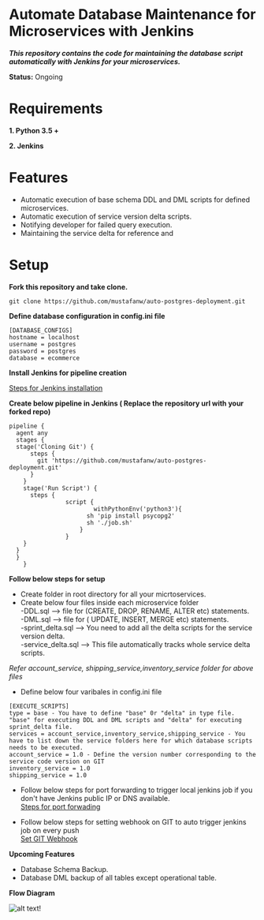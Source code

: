 # Automate Database Maintenance for Microservices with Jenkins
***This repository contains the code for maintaining the database script automatically with Jenkins for your microservices.***

**Status:** Ongoing

# Requirements
**1. Python 3.5 +**

**2. Jenkins**

Features
=========================

- Automatic execution of base schema DDL and DML scripts for defined microservices.
- Automatic execution of service version delta scripts.
- Notifying developer for failed query execution.
- Maintaining the service delta for reference and

Setup
=========================
**Fork this repository and take clone.**
```
git clone https://github.com/mustafanw/auto-postgres-deployment.git
```

**Define database configuration in config.ini file**

```
[DATABASE_CONFIGS]
hostname = localhost
username = postgres
password = postgres
database = ecommerce
```
**Install Jenkins for pipeline creation**

[Steps for Jenkins installation](https://www.digitalocean.com/community/tutorials/how-to-install-jenkins-on-ubuntu-16-04)

**Create below pipeline in Jenkins ( Replace the repository url with your forked repo)**
```
pipeline {
  agent any
  stages {
  stage('Cloning Git') {
      steps {
        git 'https://github.com/mustafanw/auto-postgres-deployment.git'
      }
    }
    stage('Run Script') {
      steps {
                script {
                        withPythonEnv('python3'){
                      sh 'pip install psycopg2'
                      sh './job.sh'
                    }
                }
    }
  }
  }
    }
 ```

**Follow below steps for setup**
- Create folder in root directory for all your micrtoservices.
- Create below four files inside each microservice folder  
      -DDL.sql --> file for (CREATE, DROP, RENAME, ALTER etc) statements.  
      -DML.sql --> file for ( UPDATE, INSERT, MERGE etc) statements.  
      -sprint_delta.sql --> You need to add all the delta scripts for the service version delta.  
      -service_delta.sql --> This file automatically tracks whole service delta scripts.  
      
*Refer account_service, shipping_service,inventory_service folder for above files*
- Define below four varibales in config.ini file
```
[EXECUTE_SCRIPTS]
type = base - You have to define "base" 0r "delta" in type file. "base" for executing DDL and DML scripts and "delta" for executing sprint_delta file.
services = account_service,inventory_service,shipping_service - You have to list down the service folders here for which database scripts needs to be executed.
account_service = 1.0 - Define the version number corresponding to the service code version on GIT
inventory_service = 1.0
shipping_service = 1.0
```
- Follow below steps for port forwarding to trigger local jenkins job if you don't have Jenkins public IP or DNS available.  
[Steps for port forwading](https://medium.com/@ganeshvelrajan/make-your-web-services-go-online-securely-in-less-than-5-minutes-ee0b304f88c7)

- Follow below steps for setting webhook on GIT to auto trigger jenkins job on every push  
[Set GIT Webhook](https://www.socketxp.com/webhookrelay/github-webhook-localhost-jenkins)

**Upcoming Features**
- Database Schema Backup.
- Database DML backup of all tables except operational table.

**Flow Diagram**

![alt text](https://user-images.githubusercontent.com/24622641/93015619-80bf8e80-f5d8-11ea-8aab-876e1f5ed90c.JPG)!


